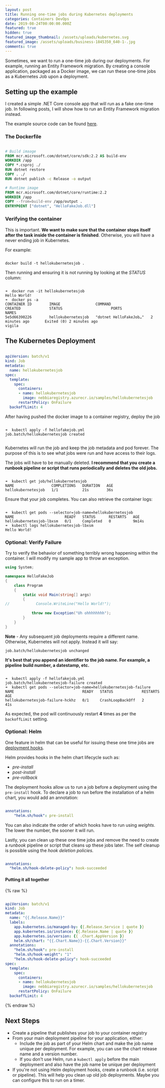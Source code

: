 ```yaml
---
layout: post
title: Running one-time jobs during Kubernetes deployments
categories: Containers DevOps
date: 2019-08-24T00:00:00.000Z
featured: true
hidden: true
featured_image_thumbnail: /assets/uploads/kubernetes.svg
featured_image: /assets/uploads/business-1845350_640-1-.jpg
comments: true
---
```


Sometimes, we want to run a one-time job during our deployments. For example, running an Entity Framework migration. By creating a console application, packaged as a Docker image, we can run these one-time jobs as a Kubernetes Job upon a deployment.

<!--more-->

## Setting up the example

I created a simple .NET Core console app that will run as a fake one-time job. In following posts, I will show how to run an Entity Framework migration instead.

The example source code can be found [here](https://github.com/fgauna12/KubernetesOneTimeJob).

### The Dockerfile

``` dockerfile

# Build imaage
FROM mcr.microsoft.com/dotnet/core/sdk:2.2 AS build-env
WORKDIR /app
COPY *.csproj ./
RUN dotnet restore
COPY . ./
RUN dotnet publish -c Release -o output

# Runtime image
FROM mcr.microsoft.com/dotnet/core/runtime:2.2
WORKDIR /app
COPY --from=build-env /app/output .
ENTRYPOINT ["dotnet", "HelloFakeJob.dll"]

```


### Verifying the container

This is important. **We want to make sure that the container stops itself after the task inside the container is finished**. Otherwise, you will have a never ending job in Kubernetes.

For example: 

``` console

docker build -t hellokubernetesjob .

```

Then running and ensuring it is not running by looking at the _STATUS_ column:

``` console

➜  docker run -it hellokubernetesjob
Hello World!
➜  docker ps -a
CONTAINER ID        IMAGE                COMMAND                  CREATED             STATUS                      PORTS               NAMES
5e5d66390226        hellokubernetesjob   "dotnet HelloFakeJob…"   2 minutes ago       Exited (0) 2 minutes ago                        vigila
```

## The Kubernetes Deployment

``` yaml

apiVersion: batch/v1
kind: Job
metadata:
  name: hellokubernetesjob
spec:
  template:
    spec:
      containers:
      - name: hellokubernetesjob
        image: nebbiaregistry.azurecr.io/samples/hellokubernetesjob
      restartPolicy: OnFailure
  backoffLimit: 4

```

After having pushed the docker image to a container registry, deploy the job

``` console

➜  kubectl apply -f hellofakejob.yml
job.batch/hellokubernetesjob created


``` 

Kubernetes will run the job and keep the job metadata and pod forever. The purpose of this is to see what jobs were run and have access to their logs. 

The jobs will have to be manually deleted. **I recommend that you create a runbook pipeline or script that runs periodically and deletes the old jobs.**


``` console

➜  kubectl get job/hellokubernetesjob
NAME                 COMPLETIONS   DURATION   AGE
hellokubernetesjob   1/1           21s        36s

```

Ensure that your job completes. You can also retrieve the container logs:

``` console

➜  kubectl get pods --selector=job-name=hellokubernetesjob
NAME                       READY   STATUS      RESTARTS   AGE
hellokubernetesjob-lbxsm   0/1     Completed   0          9m14s
➜  kubectl logs hellokubernetesjob-lbxsm                  
Hello World!

```

### Optional: Verify Failure

Try to verify the behavior of something terribly wrong happening within the container. I will modify my sample app to throw an exception.

``` csharp
using System;

namespace HelloFakeJob
{
    class Program
    {
        static void Main(string[] args)
        {
//            Console.WriteLine("Hello World!");
            
            throw new Exception("Uh ohhhhhhhh");
        }
    }
}
```

**Note** - Any subsequent job deployments require a different name. Otherwise, Kubernetes will not apply. Instead it will say:

`job.batch/hellokubernetesjob unchanged`

**It's best that you append an identifier to the job name. For example, a pipeline build number, a datestamp, etc.**

``` console

➜  kubectl apply -f hellofakejob.yml                         
job.batch/hellokubernetesjob-failure created
➜  kubectl get pods --selector=job-name=hellokubernetesjob-failure
NAME                               READY   STATUS             RESTARTS   AGE
hellokubernetesjob-failure-hckhz   0/1     CrashLoopBackOff   2          41s

```

As expected, the pod will continuously restart **4** times as per the `backoffLimit` setting.

### Optional: Helm

One feature in helm that can be useful for issuing these one time jobs are [deployment hooks](https://github.com/helm/helm/blob/master/docs/charts_hooks.md).

Helm provides hooks in the helm chart lifecycle such as: 
- _pre-install_
- _post-install_
- _pre-rollback_

The deployment hooks allow us to run a job before a deployment using the `pre-install` hook. 
To declare a job to run before the installation of a helm chart, you would add an annotation:

``` yaml

annotations:
    "helm.sh/hook": pre-install

```

You can also indicate the order of which hooks have to run using _weights_.
The lower the number, the sooner it will run.

Lastly, you can clean up these one time jobs and remove the need to create a *runbook* pipeline or script that cleans up these jobs later. 
The self cleanup is possible using the _hook deletion policies._

``` yaml

annotations:
  "helm.sh/hook-delete-policy": hook-succeeded

```

#### Putting it all together

{% raw %}

``` yaml

apiVersion: batch/v1
kind: Job
metadata:
  name: "{{.Release.Name}}"
  labels:
    app.kubernetes.io/managed-by: {{.Release.Service | quote }}
    app.kubernetes.io/instance: {{.Release.Name | quote }}
    app.kubernetes.io/version: {{ .Chart.AppVersion }}
    helm.sh/chart: "{{.Chart.Name}}-{{.Chart.Version}}"
  annotations:
    "helm.sh/hook": pre-install
    "helm.sh/hook-weight": "1"
    "helm.sh/hook-delete-policy": hook-succeeded
spec:
  template:
    spec:
      containers:
      - name: hellokubernetesjob
        image: nebbiaregistry.azurecr.io/samples/hellokubernetesjob
      restartPolicy: OnFailure
  backoffLimit: 4

```

{% endraw %}

## Next Steps

- Create a pipeline that publishes your job to your container registry
- From your main deployment pipeline for your application, either: 
   - Include the job as part of your Helm chart and make the job name unique per deployment. For example, you can use the chart release name and a version number.
   - If you don't use Helm, run a `kubectl apply` before the main deployment and also have the job name be unique per deployment
- If you're not using Helm deployment hooks, create a runbook (i.e. script or pipeline). This will help you clean up old job deployments. Maybe you can configure this to run on a timer.


